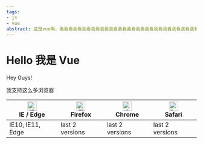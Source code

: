 ```yaml
---
tags:
- js
- vue
abstract: 这是vue啊，看我看我看我看我看我看我看我看我看我看我看我看我看我看我看我看我看我看我看我看我看我看我看我看我看我看我看我看我看我看我看我看我看我看我看我看我看我看我看我看我
---
```


# Hello 我是 Vue

<TagGroup/>

Hey Guys!

我支持这么多浏览器

| <img src="https://raw.githubusercontent.com/alrra/browser-logos/master/src/edge/edge_48x48.png" alt="IE / Edge" width="24px" height="24px" /></br>IE / Edge | <img src="https://raw.githubusercontent.com/alrra/browser-logos/master/src/firefox/firefox_48x48.png" alt="Firefox" width="24px" height="24px" /></br>Firefox | <img src="https://raw.githubusercontent.com/alrra/browser-logos/master/src/chrome/chrome_48x48.png" alt="Chrome" width="24px" height="24px" /></br>Chrome | <img src="https://raw.githubusercontent.com/alrra/browser-logos/master/src/safari/safari_48x48.png" alt="Safari" width="24px" height="24px" /></br>Safari |
| --------- | --------- | --------- | --------- |
| IE10, IE11, Edge| last 2 versions| last 2 versions| last 2 versions

<Gitalk/>